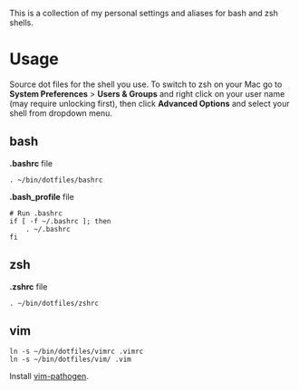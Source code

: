 This is a collection of my personal settings and aliases for bash and zsh shells.

Usage
=====

Source dot files for the shell you use. To switch to zsh on your Mac go to **System Preferences** > **Users & Groups** and right click on your user name (may require unlocking first), then click **Advanced Options** and select your shell from dropdown menu. 

bash
----

**.bashrc** file

    . ~/bin/dotfiles/bashrc

**.bash_profile** file

    # Run .bashrc
    if [ -f ~/.bashrc ]; then
        . ~/.bashrc
    fi

zsh
---

**.zshrc** file

    . ~/bin/dotfiles/zshrc

vim
---

    ln -s ~/bin/dotfiles/vimrc .vimrc
    ln -s ~/bin/dotfiles/vim/ .vim

Install [vim-pathogen](https://github.com/tpope/vim-pathogen).